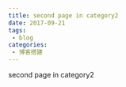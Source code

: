 ```yaml
---
title: second page in category2
date: 2017-09-21
tags:
 - blog
categories: 
 - 博客搭建
---
```


second page in category2